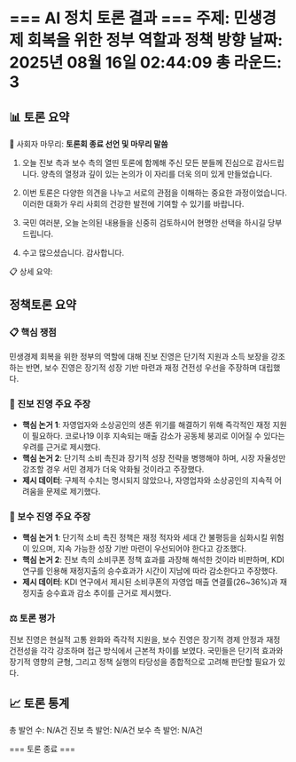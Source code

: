 === AI 정치 토론 결과 ===
주제: 민생경제 회복을 위한 정부 역할과 정책 방향
날짜: 2025년 08월 16일 02:44:09
총 라운드: 3
==================================================


📊 토론 요약
------------------------------
🎯 사회자 마무리: **토론회 종료 선언 및 마무리 말씀**  

1) 오늘 진보 측과 보수 측의 열띤 토론에 함께해 주신 모든 분들께 진심으로 감사드립니다. 양측의 열정과 깊이 있는 논의가 이 자리를 더욱 의미 있게 만들었습니다.  

2) 이번 토론은 다양한 의견을 나누고 서로의 관점을 이해하는 중요한 과정이었습니다. 이러한 대화가 우리 사회의 건강한 발전에 기여할 수 있기를 바랍니다.  

3) 국민 여러분, 오늘 논의된 내용들을 신중히 검토하시어 현명한 선택을 하시길 당부드립니다.  

4) 수고 많으셨습니다. 감사합니다.

📋 상세 요약:
## 정책토론 요약  

### 📋 핵심 쟁점  
민생경제 회복을 위한 정부의 역할에 대해 진보 진영은 단기적 지원과 소득 보장을 강조하는 반면, 보수 진영은 장기적 성장 기반 마련과 재정 건전성 우선을 주장하며 대립했다.  

### 🔵 진보 진영 주요 주장  
- **핵심 논거 1**: 자영업자와 소상공인의 생존 위기를 해결하기 위해 즉각적인 재정 지원이 필요하다. 코로나19 이후 지속되는 매출 감소가 공동체 붕괴로 이어질 수 있다는 우려를 근거로 제시했다.  
- **핵심 논거 2**: 단기적 소비 촉진과 장기적 성장 전략을 병행해야 하며, 시장 자율성만 강조할 경우 서민 경제가 더욱 악화될 것이라고 주장했다.  
- **제시 데이터**: 구체적 수치는 명시되지 않았으나, 자영업자와 소상공인의 지속적 어려움을 문제로 제기했다.  

### 🔴 보수 진영 주요 주장  
- **핵심 논거 1**: 단기적 소비 촉진 정책은 재정 적자와 세대 간 불평등을 심화시킬 위험이 있으며, 지속 가능한 성장 기반 마련이 우선되어야 한다고 강조했다.  
- **핵심 논거 2**: 진보 측의 소비쿠폰 정책 효과를 과장해 해석한 것이라 비판하며, KDI 연구를 인용해 재정지출의 승수효과가 시간이 지남에 따라 감소한다고 주장했다.  
- **제시 데이터**: KDI 연구에서 제시된 소비쿠폰의 자영업 매출 연결률(26~36%)과 재정지출 승수효과 감소 추이를 근거로 제시했다.  

### ⚖️ 토론 평가  
진보 진영은 현실적 고통 완화와 즉각적 지원을, 보수 진영은 장기적 경제 안정과 재정 건전성을 각각 강조하며 접근 방식에서 근본적 차이를 보였다. 국민들은 단기적 효과와 장기적 영향의 균형, 그리고 정책 실행의 타당성을 종합적으로 고려해 판단할 필요가 있다.


📈 토론 통계
------------------------------
총 발언 수: N/A건
진보 측 발언: N/A건
보수 측 발언: N/A건

=== 토론 종료 ===
